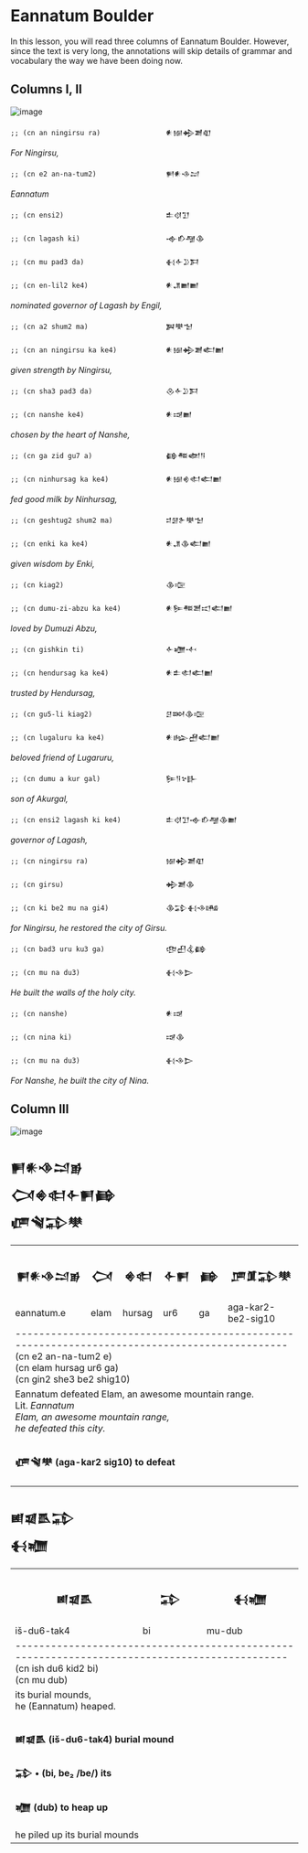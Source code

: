 # Eannatum Boulder
In this lesson, you will read three columns of Eannatum Boulder.
However, since the text is very long, the annotations will skip
details of grammar and vocabulary the way we have been doing now.

## Columns I, II

![image](https://github.com/user-attachments/assets/f604eb6c-95d6-44ec-95e4-7a686845d456)


```;; (cn an ningirsu ra)                𒀭𒎏𒄈𒋢𒊏```

*For Ningirsu,*

```;; (cn e2 an-na-tum2)                 𒂍𒀭𒈾𒁺```

*Eannatum*

```;; (cn ensi2)                         𒉺𒋼𒋛```

```;; (cn lagash ki)                     𒉢𒁓𒆷𒆠```

```;; (cn mu pad3 da)                    𒈬𒅆𒊒𒁕```
                                           
```;; (cn en-lil2 ke4)                   𒀭𒂗𒆤𒆤```

*nominated governor of Lagash by Engil,*

```;; (cn a2 shum2 ma)                   𒀉𒋧𒈠```

```;; (cn an ningirsu ka ke4)            𒀭𒎏𒄈𒋢𒅗𒆤```

*given strength by Ningirsu,*

```;; (cn sha3 pad3 da)                  𒊮𒅆𒊒𒁕```

```;; (cn nanshe ke4)                    𒀭𒀏𒆤```

*chosen by the heart of Nanshe,*

```;; (cn ga zid gu7 a)                  𒂵𒍣𒅥𒀀```

```;; (cn ninhursag ka ke4)              𒀭𒎏𒄯𒊕𒅗𒆤```

*fed good milk by Ninhursag,*

```;; (cn geshtug2 shum2 ma)             𒄑𒌆𒉿𒋧𒈠```

```;; (cn enki ka ke4)                   𒀭𒂗𒆠𒅗𒆤```

*given wisdom by Enki,*

```;; (cn kiag2)                         𒆠𒉘```

```;; (cn dumu-zi-abzu ka ke4)           𒀭𒌉𒍣𒍪𒀊𒅗𒆤```

*loved by Dumuzi Abzu,*

```;; (cn gishkin ti)                    𒅆𒁾𒋾```

```;; (cn hendursag ka ke4)              𒀭𒉺𒊕𒅗𒆤```

*trusted by Hendursag,*

```;; (cn gu5-li kiag2)                  𒆪𒇷𒆠𒉘```

```;; (cn lugaluru ka ke4)               𒀭𒈗𒍇𒅗𒆤```

*beloved friend of Lugaruru,*

```;; (cn dumu a kur gal)                𒌉𒀀𒆳𒃲```

*son of Akurgal,*

```;; (cn ensi2 lagash ki ke4)           𒉺𒋼𒋛𒉢𒁓𒆷𒆠𒆤```

*governor of Lagash,*

```;; (cn ningirsu ra)                   𒎏𒄈𒋢𒊏```

```;; (cn girsu)                         𒄈𒋢𒆠```

```;; (cn ki be2 mu na gi4)              𒆠𒁉𒈬𒈾𒄄```

*for Ningirsu, he restored the city of Girsu.*

```;; (cn bad3 uru ku3 ga)               𒂦𒌷𒆬𒂵```

```;; (cn mu na du3)                     𒈬𒈾𒆕```

*He built the walls of the holy city.*

```;; (cn nanshe)                        𒀭𒀏```

```;; (cn nina ki)                       𒀏𒆠```

```;; (cn mu na du3)                     𒈬𒈾𒆕```

*For Nanshe, he built the city of Nina.*

## Column III

![image](https://github.com/user-attachments/assets/b9428720-a765-44d6-b723-6a4e45330314)


<h2>𒂍𒀭𒈾𒁺𒂊 </br>𒉏𒄯𒊕𒅆𒂍𒂵</br>𒂇𒃸𒁉𒋧</h2>
<table>
  <tr>
    <th><h3>𒂍𒀭𒈾𒁺𒂊</h3></th>
    <th><h3>𒉏</h3></th>
    <th><h3>𒄯𒊕</h3></th>
    <th><h3>𒅆𒂍</h3></th>
    <th><h3>𒂵</h3></th>
    <th><h3>𒂆𒂠𒁉𒋧</h3></th>
  </tr>
  <tr>
    <td>eannatum.e</td>
    <td>elam</td>
    <td>hursag</td>
    <td>ur6</td>
    <td>ga</td>
    <td>aga-kar2-be2-sig10</td>
  </tr>
  <tr>
    <td colspan="6">
      ---------------------------------------------------------------------------------------------</br>
      (cn e2 an-na-tum2 e) </br>
      (cn elam hursag ur6 ga)</br>
      (cn gin2 she3 be2 shig10) 
    </td>
  </tr>
  <tr>
    <td colspan="6">
    Eannatum defeated Elam, an awesome mountain range.</br>
    Lit. <i>Eannatum</i></br>
     <i>Elam, an awesome mountain range,</i></br>
     <i>he defeated this city.</i>
    </td>
  </tr>
  <tr>
    <td colspan="6">
    <h4>𒂇𒃸𒋧	(aga-kar2 sig10) to defeat</h4>
    </td>
  </tr>
</table>

<h2>𒅖𒇯𒋺𒁉</br>𒈬𒁾</h2>
<table>
  <tr>
    <th><h3>𒅖𒇯𒋺</h3></th>
    <th><h3>𒁉</h3></th>
    <th><h3>𒈬𒁾</h3></th>
  </tr> 
  <tr>
    <td>iš-du6-tak4</td>
    <td>bi</td>
    <td>mu-dub</td>
  </tr>
  <tr>
    <td colspan="3">
      ---------------------------------------------------------------------------------------------</br>
       (cn ish du6 kid2 bi)  </br>
      (cn mu dub)
    </td>
  </tr>
  <tr>
    <td colspan="3">
    its burial mounds,</br> he (Eannatum) heaped.
    </td>
  </tr>
  <tr>
    <td colspan="3">
    <h4>𒅖𒇯𒋺	(iš-du6-tak4) burial mound</h4>
    <h4>𒁉 • (bi, be₂ /be/) its</h4>
    <h4>𒁾 (dub) to heap up</h4>
    he piled up its burial mounds 
    </td>
  </tr>
</table>
